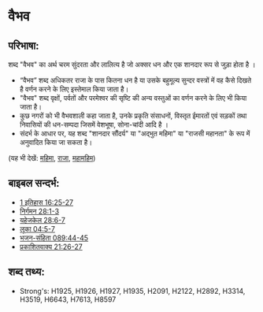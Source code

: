 # वैभव #

## परिभाषा: ##

शब्द "वैभव" का अर्थ चरम सुंदरता और लालित्य है जो अक्सर धन और एक शानदार रूप से जुड़ा होता है ।

* “वैभव” शब्द अधिकतर राजा के पास कितना धन है या उसके बहुमूल्य सुन्दर वस्त्रों में वह कैसे दिखते है वर्णन करने के लिए इस्तेमाल किया जाता है।
* "वैभव" शब्द वृक्षों, पर्वतों और परमेश्वर की सृष्टि की अन्य वस्तुओं का वर्णन करने के लिए भी किया जाता है।
* कुछ नगरों को भी वैभवशाली कहा जाता है, उनके प्रकृति संसाधनों, विस्तृत ईमारतों एवं सड़कों तथा निवासियों की धन-सम्पदा जिसमें वेशभूषा, सोना-चांदी आदि है ।
* संदर्भ के आधार पर, यह शब्द "शानदार सौंदर्य" या "अद्भुत महिमा" या "राजसी महानता" के रूप में अनुवादित किया जा सकता है।

(यह भी देखें: [महिमा](../kt/glory.md), [राजा](../other/king.md), [महामहिम](../kt/majesty.md))

## बाइबल सन्दर्भ: ##

* [1 इतिहास 16:25-27](rc://en/tn/help/1ch/16/25)
* [निर्गमन 28:1-3](rc://en/tn/help/exo/28/01)
* [यहेजकेल 28:6-7](rc://en/tn/help/ezk/28/06)
* [लूका 04:5-7](rc://en/tn/help/luk/04/05)
* [भजन-संहिता 089:44-45](rc://en/tn/help/psa/089/044)
* [प्रकाशितवाक्य 21:26-27](rc://en/tn/help/rev/21/26)

## शब्द तथ्य: ##

* Strong's: H1925, H1926, H1927, H1935, H2091, H2122, H2892, H3314, H3519, H6643, H7613, H8597
